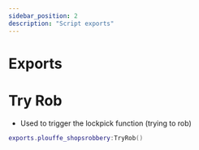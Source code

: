 ```yaml
---
sidebar_position: 2
description: "Script exports"
---
```


# Exports

# Try Rob
- Used to trigger the lockpick function (trying to rob)
```lua
exports.plouffe_shopsrobbery:TryRob()
```